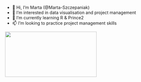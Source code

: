 - 👋 Hi, I’m Marta (@Marta-Szczepaniak)
- 👀 I’m interested in data visualisation and project management
- 🌱 I’m currently learning R & Prince2
- 📫 I’m looking to practice project management skills
<!--START_SECTION:badges-->
<!--END_SECTION:badges-->
<!---
Marta-Szczepaniak/Marta-Szczepaniak is a ✨ special ✨ repository because its `README.md` (this file) appears on your GitHub profile.
You can click the Preview link to take a look at your changes.
--->
<img src="https://github.com/Marta-Szczepaniak/Marta-Szczepaniak/assets/140078920/9796390c-9d4c-4e98-baa6-6e93e17e6cf2" width="300" height="150">
<!---![statement-of-accomplishmentIntroduction2R](https://github.com/Marta-Szczepaniak/Marta-Szczepaniak/assets/140078920/9796390c-9d4c-4e98-baa6-6e93e17e6cf2)--->

